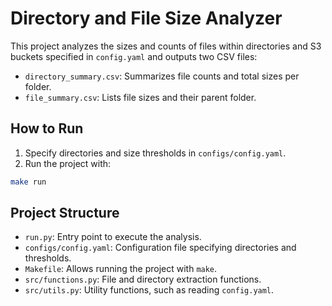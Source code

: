 # Directory and File Size Analyzer

This project analyzes the sizes and counts of files within directories and S3 buckets specified in `config.yaml` and outputs two CSV files:

- `directory_summary.csv`: Summarizes file counts and total sizes per folder.
- `file_summary.csv`: Lists file sizes and their parent folder.

## How to Run

1. Specify directories and size thresholds in `configs/config.yaml`.
2. Run the project with:

```bash
make run
```

## Project Structure

- `run.py`: Entry point to execute the analysis.
- `configs/config.yaml`: Configuration file specifying directories and thresholds.
- `Makefile`: Allows running the project with `make`.
- `src/functions.py`: File and directory extraction functions.
- `src/utils.py`: Utility functions, such as reading `config.yaml`.

